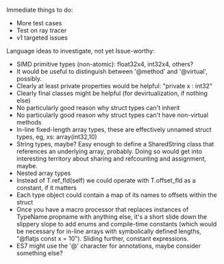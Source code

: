 Immediate things to do:

* More test cases
* Test on ray tracer
* v1 targeted issues

Language ideas to investigate, not yet Issue-worthy:

* SIMD primitive types (non-atomic): float32x4, int32x4, others?
* It would be useful to distinguish between '@method' and '@virtual', possibly.
* Clearly at least private properties would be helpful: "private x : int32"
* Clearly final classes might be helpful (for devirtualization, if nothing else)
* No particularly good reason why struct types can't inherit
* No particularly good reason why struct types can't have non-virtual methods
* In-line fixed-length array types, these are effectively unnamed struct
  types, eg, xs: array(int32,10)
* String types, maybe?  Easy enough to define a SharedString class that
  references an underlying array, probably.  Doing so would get into
  interesting territory about sharing and refcounting and assignment, maybe.
* Nested array types
* Instead of T.ref_fld(self) we could operate with T.offset_fld as a constant, if it matters
* Each type object could contain a map of its names to offsets within the struct
* Once you have a macro processor that replaces instances of TypeName.propname with
  anything else, it's a short slide down the slippery slope to add enums and
  compile-time constants (which would be necessary for in-line arrays
  with symbolically defined lengths, "@flatjs const x = 10").  Sliding further,
  constant expressions.
* ES7 might use the '@' character for annotations, maybe consider something else?
